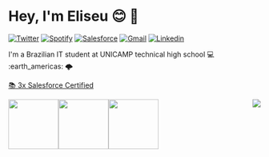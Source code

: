 # Hey, I'm Eliseu :blush: :wave:

  [![Twitter](https://img.shields.io/badge/Twitter-1DA1F2?&style=for-the-badge&logo=twitter&logoColor=white
  )](https://twitter.com/eu_gili)
  [![Spotify](https://img.shields.io/badge/Spotify-1ED760?&style=for-the-badge&logo=spotify&logoColor=white
  )](https://open.spotify.com/user/192o02esmgzfwnz4qohv01d4q?si=f1a049bf634343c0)
  [![Salesforce](https://img.shields.io/badge/Salesforce-00A1E0?style=for-the-badge&logo=Salesforce&logoColor=white)](https://trailblazer.me/id/eliseugili)
  [![Gmail](https://img.shields.io/badge/-Gmail-c14438?style=for-the-badge&logo=Gmail&logoColor=white&link=mailto:gili.eliseup@gmail.com)](mailto:gili.eliseup@gmail.com)
  [![Linkedin](https://img.shields.io/badge/-LinkedIn-blue?style=for-the-badge&logo=Linkedin&logoColor=white&link=https:https://www.linkedin.com/in/eliseu-pereira-gili/)](https://www.linkedin.com/in/eliseu-pereira-gili/)

<p align="left">
 I'm a Brazilian IT student at UNICAMP technical high school 💻 :earth_americas: 🌩️
  
 <a href="https://trailhead.salesforce.com/pt-BR/credentials/certification-detail-print/?searchString=Y8urSlwCUu9Vknj+2N8vhp7YYM0WUTCzX/C71D/Rcgu6s4BNmjQkXbSDIwfeas6b" target="_blank"> 📚 3x Salesforce Certified </a>
 
 </p>
  
 <a href="https://github.com/egili/egili">
   <img align="right" src="https://github-readme-stats.vercel.app/api/top-langs/?username=egili&langs_count=15&layout=compact&theme=dracula" />
 </a>

<div style="display:flex; flex-direction:row">
  <img width="100" height="100" src="https://developer.salesforce.com/resources2/certification-site/images/Certifications-logo/Platform-Developer-I.png"/>
  <img width="100" height="100" src="https://developer.salesforce.com/resources2/certification-site/images/Certifications-logo/Platform-App-Builder.png"/>
  <img width="100" height="100" src="https://developer.salesforce.com/resources2/certification-site/images/Certifications-logo/Associate.png"/>
</div>
